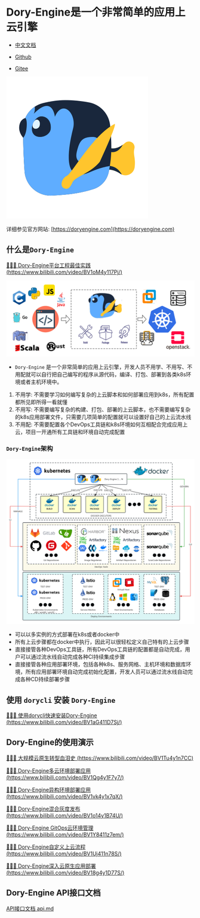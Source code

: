 # Dory-Engine是一个非常简单的应用上云引擎

- [中文文档](README.md)

- [Github](https://github.com/dory-engine/dory-engine)
- [Gitee](https://gitee.com/dory-engine/dory-engine)

![](docs/images/dory-icon.png)

详细参见官方网站: [https://doryengine.com](https://doryengine.com)

## 什么是`Dory-Engine`

[🚀🚀🚀 Dory-Engine平台工程最佳实践 (https://www.bilibili.com/video/BV1oM4y117Pj/)](https://www.bilibili.com/video/BV1oM4y117Pj/)

![](docs/images/what-is-dory.png)

- `Dory-Engine` 是一个非常简单的应用上云引擎，开发人员不用学、不用写、不用配就可以自行把自己编写的程序从源代码，编译、打包、部署到各类k8s环境或者主机环境中。

1. 不用学: 不需要学习如何编写复杂的上云脚本和如何部署应用到k8s，所有配置都所见即所得一看就懂
2. 不用写: 不需要编写复杂的构建、打包、部署的上云脚本，也不需要编写复杂的k8s应用部署文件，只需要几项简单的配置就可以设置好自己的上云流水线
3. 不用配: 不需要配置各个DevOps工具链和k8s环境如何互相配合完成应用上云，项目一开通所有工具链和环境自动完成配置

### `Dory-Engine`架构

![](docs/images/architecture.png)

- 可以以多实例的方式部署在k8s或者docker中
- 所有上云步骤都在docker中执行，因此可以很轻松定义自己特有的上云步骤
- 直接接管各种DevOps工具链，所有DevOps工具链的配置都是自动完成，用户可以通过流水线自动完成各种CI持续集成步骤
- 直接接管各种应用部署环境，包括各种k8s、服务网格、主机环境和数据库环境，所有应用部署环境自动完成初始化配置，开发人员可以通过流水线自动完成各种CD持续部署步骤

## 使用 `dorycli` 安装 `Dory-Engine`

[🚀🚀🚀 使用dorycli快速安装Dory-Engine (https://www.bilibili.com/video/BV1aG411D7Sj/)](https://www.bilibili.com/video/BV1aG411D7Sj/)

## Dory-Engine的使用演示

[🚀🚀🚀 大规模云原生转型血泪史 (https://www.bilibili.com/video/BV1Tu4y1n7CC)](https://www.bilibili.com/video/BV1Tu4y1n7CC)

[🚀🚀🚀 Dory-Engine多云环境部署应用 (https://www.bilibili.com/video/BV1Qg4y1F7y7/)](https://www.bilibili.com/video/BV1Qg4y1F7y7/)

[🚀🚀🚀 Dory-Engine异构环境部署应用 (https://www.bilibili.com/video/BV1vk4y1x7qX/)](https://www.bilibili.com/video/BV1vk4y1x7qX/)

[🚀🚀🚀 Dory-Engine混合灰度发布 (https://www.bilibili.com/video/BV1o14y1B74U/)](https://www.bilibili.com/video/BV1o14y1B74U/)

[🚀🚀🚀 Dory-Engine GitOps云环境管理 (https://www.bilibili.com/video/BV1Y8411z7em/)](https://www.bilibili.com/video/BV1Y8411z7em/)

[🚀🚀🚀 Dory-Engine自定义上云流程 (https://www.bilibili.com/video/BV1Uj411n78S/)](https://www.bilibili.com/video/BV1Uj411n78S/)

[🚀🚀🚀 Dory-Engine深入云原生应用部署 (https://www.bilibili.com/video/BV18g4y1D77S/)](https://www.bilibili.com/video/BV18g4y1D77S/)

## Dory-Engine API接口文档

[API接口文档 api.md](api.md)
